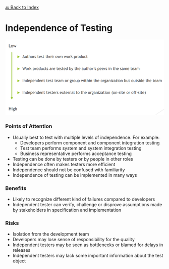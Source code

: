 [🔙 Back to Index](../index.md)

# Independence of Testing
![image13.png](assets/image13.png)

### Points of Attention
* Usually best to test with multiple levels of independence. For example:
  * Developers perform component and component integration testing 
  * Test team performs system and system integration testing 
  * Business representative performs acceptance testing
* Testing can be done by testers or by people in other roles
* Independence often makes testers more efficient
* Independence should not be confused with familiarity
* Independence of testing can be implemented in many ways

### Benefits
* Likely to recognize different kind of failures compared to developers
* Independent tester can verify, challenge or disprove assumptions made by stakeholders in specification and implementation

### Risks
* Isolation from the development team
* Developers may lose sense of responsibility for the quality
* Independent testers may be seen as bottlenecks or blamed for delays in releases
* Independent testers may lack some important information about the test object